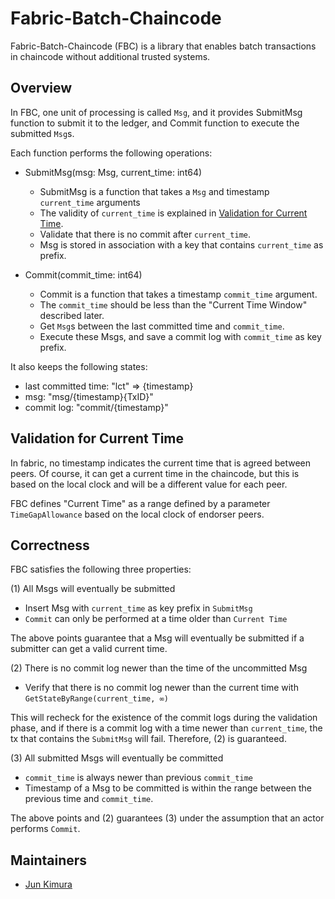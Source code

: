 # Fabric-Batch-Chaincode

Fabric-Batch-Chaincode (FBC) is a library that enables batch transactions in chaincode without additional trusted systems.

## Overview

In FBC, one unit of processing is called `Msg`, and it provides SubmitMsg function to submit it to the ledger, and Commit function to execute the submitted `Msg`s.

Each function performs the following operations:

- SubmitMsg(msg: Msg, current_time: int64)
  - SubmitMsg is a function that takes a `Msg` and timestamp `current_time` arguments
  - The validity of `current_time` is explained in [Validation for Current Time](#validation-for-current-time).
  - Validate that there is no commit after `current_time`.
  - Msg is stored in association with a key that contains `current_time` as prefix.

- Commit(commit_time: int64)
  - Commit is a function that takes a timestamp `commit_time` argument.
  - The `commit_time` should be less than the "Current Time Window" described later.
  - Get `Msg`s between the last committed time and `commit_time`.
  - Execute these Msgs, and save a commit log with `commit_time` as key prefix.

It also keeps the following states:

- last committed time: "lct" => {timestamp}
- msg: "msg/{timestamp}{TxID}"
- commit log: "commit/{timestamp}"

## Validation for Current Time

In fabric, no timestamp indicates the current time that is agreed between peers. Of course, it can get a current time in the chaincode, but this is based on the local clock and will be a different value for each peer.

FBC defines "Current Time" as a range defined by a parameter `TimeGapAllowance` based on the local clock of endorser peers.

## Correctness

FBC satisfies the following three properties:

(1) All Msgs will eventually be submitted
  - Insert Msg with `current_time` as key prefix in `SubmitMsg`
  - `Commit` can only be performed at a time older than `Current Time`

The above points guarantee that a Msg will eventually be submitted if a submitter can get a valid current time.

(2) There is no commit log newer than the time of the uncommitted Msg
  - Verify that there is no commit log newer than the current time with `GetStateByRange(current_time, ∞)`

This will recheck for the existence of the commit logs during the validation phase, and if there is a commit log with a time newer than `current_time`, the tx that contains the `SubmitMsg` will fail. Therefore, (2) is guaranteed.

(3) All submitted Msgs will eventually be committed
  - `commit_time` is always newer than previous `commit_time`
  - Timestamp of a Msg to be committed is within the range between the previous time and `commit_time`.

The above points and (2) guarantees (3) under the assumption that an actor performs `Commit`.

## Maintainers

- [Jun Kimura](https://github.com/bluele)
